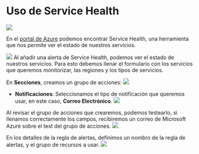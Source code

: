 # Uso de Service Health
![](https://akncus.blob.core.windows.net/git/8/K_037.jpg)

En el [portal de Azure](https://portal.azure.com) podemos encontrar Service Health, una herramienta que nos permite ver el estado de nuestros servicios. 

![](https://akncus.blob.core.windows.net/git/8/K_038.jpg)
Al añadir una alerta de Service Health, podemos ver el estado de nuestros servicios. Para esto debemos llenar el formulario con los servicios que queremos monitorizar, las regiones y los tipos de servicios.

En **Secciones**, creamos un grupo de acciones:
![](https://akncus.blob.core.windows.net/git/8/K_039.jpg)

- **Notificaciones**: Seleccionamos el tipo de notificación que queremos usar, en este caso, **Correo Electrónico**.
![](https://akncus.blob.core.windows.net/git/8/K_040.jpg)

Al revisar el grupo de acciones que crearemos, podemos testearlo, si llenamos correctamente los campos, recibiremos un correo de Microsoft Azure sobre el test del grupo de acciones.
![](https://akncus.blob.core.windows.net/git/8/K_044.jpg)

En los detalles de la regla de alertas, definimos un nombro de la regla de alertas, y el grupo de recursos a usar.
![](https://akncus.blob.core.windows.net/git/8/K_046.jpg)